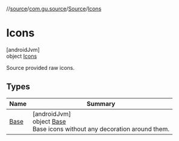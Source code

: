 //[source](../../../../index.md)/[com.gu.source](../../index.md)/[Source](../index.md)/[Icons](index.md)

# Icons

[androidJvm]\
object [Icons](index.md)

Source provided raw icons.

## Types

| Name | Summary |
|---|---|
| [Base](-base/index.md) | [androidJvm]<br>object [Base](-base/index.md)<br>Base icons without any decoration around them. |
